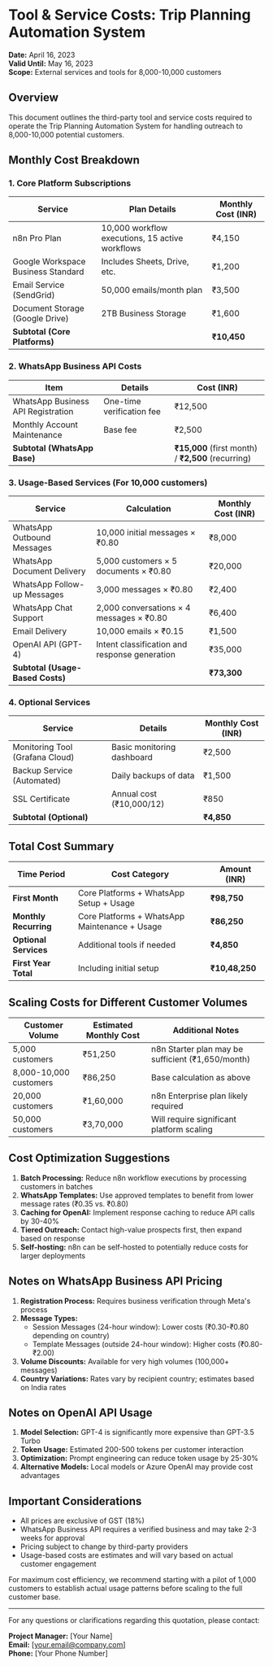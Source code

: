 # Tool & Service Costs: Trip Planning Automation System

**Date:** April 16, 2023  
**Valid Until:** May 16, 2023  
**Scope:** External services and tools for 8,000-10,000 customers

## Overview

This document outlines the third-party tool and service costs required to operate the Trip Planning Automation System for handling outreach to 8,000-10,000 potential customers.

## Monthly Cost Breakdown

### 1. Core Platform Subscriptions

| Service | Plan Details | Monthly Cost (INR) |
|---------|--------------|---------------------|
| n8n Pro Plan | 10,000 workflow executions, 15 active workflows | ₹4,150 |
| Google Workspace Business Standard | Includes Sheets, Drive, etc. | ₹1,200 |
| Email Service (SendGrid) | 50,000 emails/month plan | ₹3,500 |
| Document Storage (Google Drive) | 2TB Business Storage | ₹1,600 |
| **Subtotal (Core Platforms)** | | **₹10,450** |

### 2. WhatsApp Business API Costs

| Item | Details | Cost (INR) |
|------|---------|------------|
| WhatsApp Business API Registration | One-time verification fee | ₹12,500 |
| Monthly Account Maintenance | Base fee | ₹2,500 |
| **Subtotal (WhatsApp Base)** | | **₹15,000** (first month) / **₹2,500** (recurring) |

### 3. Usage-Based Services (For 10,000 customers)

| Service | Calculation | Monthly Cost (INR) |
|---------|-------------|---------------------|
| WhatsApp Outbound Messages | 10,000 initial messages × ₹0.80 | ₹8,000 |
| WhatsApp Document Delivery | 5,000 customers × 5 documents × ₹0.80 | ₹20,000 |
| WhatsApp Follow-up Messages | 3,000 messages × ₹0.80 | ₹2,400 |
| WhatsApp Chat Support | 2,000 conversations × 4 messages × ₹0.80 | ₹6,400 |
| Email Delivery | 10,000 emails × ₹0.15 | ₹1,500 |
| OpenAI API (GPT-4) | Intent classification and response generation | ₹35,000 |
| **Subtotal (Usage-Based Costs)** | | **₹73,300** |

### 4. Optional Services

| Service | Details | Monthly Cost (INR) |
|---------|---------|---------------------|
| Monitoring Tool (Grafana Cloud) | Basic monitoring dashboard | ₹2,500 |
| Backup Service (Automated) | Daily backups of data | ₹1,500 |
| SSL Certificate | Annual cost (₹10,000/12) | ₹850 |
| **Subtotal (Optional)** | | **₹4,850** |

## Total Cost Summary

| Time Period | Cost Category | Amount (INR) |
|-------------|---------------|--------------|
| **First Month** | Core Platforms + WhatsApp Setup + Usage | **₹98,750** |
| **Monthly Recurring** | Core Platforms + WhatsApp Maintenance + Usage | **₹86,250** |
| **Optional Services** | Additional tools if needed | **₹4,850** |
| **First Year Total** | Including initial setup | **₹10,48,250** |

## Scaling Costs for Different Customer Volumes

| Customer Volume | Estimated Monthly Cost | Additional Notes |
|-----------------|------------------------|------------------|
| 5,000 customers | ₹51,250 | n8n Starter plan may be sufficient (₹1,650/month) |
| 8,000-10,000 customers | ₹86,250 | Base calculation as above |
| 20,000 customers | ₹1,60,000 | n8n Enterprise plan likely required |
| 50,000 customers | ₹3,70,000 | Will require significant platform scaling |

## Cost Optimization Suggestions

1. **Batch Processing:** Reduce n8n workflow executions by processing customers in batches
2. **WhatsApp Templates:** Use approved templates to benefit from lower message rates (₹0.35 vs. ₹0.80)
3. **Caching for OpenAI:** Implement response caching to reduce API calls by 30-40%
4. **Tiered Outreach:** Contact high-value prospects first, then expand based on response
5. **Self-hosting:** n8n can be self-hosted to potentially reduce costs for larger deployments

## Notes on WhatsApp Business API Pricing

1. **Registration Process:** Requires business verification through Meta's process
2. **Message Types:**
   - Session Messages (24-hour window): Lower costs (₹0.30-₹0.80 depending on country)
   - Template Messages (outside 24-hour window): Higher costs (₹0.80-₹2.00)
3. **Volume Discounts:** Available for very high volumes (100,000+ messages)
4. **Country Variations:** Rates vary by recipient country; estimates based on India rates

## Notes on OpenAI API Usage

1. **Model Selection:** GPT-4 is significantly more expensive than GPT-3.5 Turbo
2. **Token Usage:** Estimated 200-500 tokens per customer interaction
3. **Optimization:** Prompt engineering can reduce token usage by 25-30%
4. **Alternative Models:** Local models or Azure OpenAI may provide cost advantages

## Important Considerations

- All prices are exclusive of GST (18%)
- WhatsApp Business API requires a verified business and may take 2-3 weeks for approval
- Pricing subject to change by third-party providers
- Usage-based costs are estimates and will vary based on actual customer engagement

For maximum cost efficiency, we recommend starting with a pilot of 1,000 customers to establish actual usage patterns before scaling to the full customer base.

---

For any questions or clarifications regarding this quotation, please contact:

**Project Manager:** [Your Name]  
**Email:** [your.email@company.com]  
**Phone:** [Your Phone Number] 